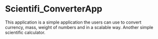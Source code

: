 # Scientifi_ConverterApp
This application is a simple application the users can  use to convert currency, mass, weight of numbers and in a scalable way. Another simple scientific calculator.
